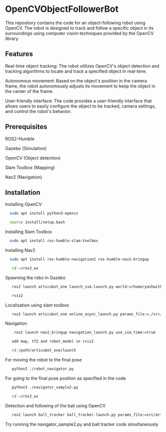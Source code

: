 
# OpenCVObjectFollowerBot

This repository contains the code for an object-following robot using OpenCV. The robot is designed to track and follow a specific object in its surroundings using computer vision techniques provided by the OpenCV library.




## Features

Real-time object tracking: The robot utilizes OpenCV's object detection and tracking algorithms to locate and track a specified object in real-time.

Autonomous movement: Based on the object's position in the camera frame, the robot autonomously adjusts its movement to keep the object in the center of the frame.

User-friendly interface: The code provides a user-friendly interface that allows users to easily configure the object to be tracked, camera settings, and control the robot's behavior.


## Prerequisites 

ROS2-Humble

Gazebo (Simulation)

OpenCV (Object detection)

Slam Toolbox (Mapping)

Nav2 (Navigation)

## Installation

Installing OpenCV

```bash
  sudo apt install python3-opencv
```
```bash
  source install/setup.bash
```

Installing Slam Toolbox

```bash
  sudo apt install ros-humble-slam-toolbox
```
Installing Nav2

```bash
  sudo apt install ros-humble-navigation2 ros-humble-nav2-bringup 
```

```bash
   cd ~/ros2_ws
```
Spawning the robo in Gazebo
```bash
   ros2 launch articubot_one launch_sim.launch.py world:=/home/yashwitha/ros2_ws/src/articubot_one/worlds/project.world 
```
```bash
   rviz2
```
Localisation using slam toolbox

```bash
   ros2 launch articubot_one online_async_launch.py params_file:=./src/articubot_one/config/mapper_params_online_async.yaml use_sim_time:=true
```
Navigation
```bash
    ros2 launch nav2_bringup navigation_launch.py use_sim_time:=true
```
```bash
   add map, tf2 and robot_model in rviz2
```

```bash
   cd /path/articubot_one/launch
```
For moving the robot to the final pose
```bash
   python3 ./robot_navigator.py 
```
For going to the final pose position as specified in the code
```bash
   python3 ./navigator_sample2.py 
```

```bash
   cd ~/ros2_ws
```
Detection and following of the ball using OpenCV
```bash
   ros2 launch ball_tracker ball_tracker.launch.py params_file:=src/articubot_one/config/ball_tracker_params_example.yaml
```
Try running the navigator_sample2.py and ball tracker code simultaneously 


